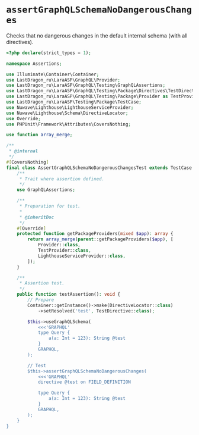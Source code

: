 # `assertGraphQLSchemaNoDangerousChanges`

Checks that no dangerous changes in the default internal schema (with all directives).

[include:example]: ./AssertGraphQLSchemaNoDangerousChangesTest.php
[//]: # (start: e89808347215c25407fece361d856f4087c43ac0599c7f65bba42fc4afc4fd51)
[//]: # (warning: Generated automatically. Do not edit.)

```php
<?php declare(strict_types = 1);

namespace Assertions;

use Illuminate\Container\Container;
use LastDragon_ru\LaraASP\GraphQL\Provider;
use LastDragon_ru\LaraASP\GraphQL\Testing\GraphQLAssertions;
use LastDragon_ru\LaraASP\GraphQL\Testing\Package\Directives\TestDirective;
use LastDragon_ru\LaraASP\GraphQL\Testing\Package\Provider as TestProvider;
use LastDragon_ru\LaraASP\Testing\Package\TestCase;
use Nuwave\Lighthouse\LighthouseServiceProvider;
use Nuwave\Lighthouse\Schema\DirectiveLocator;
use Override;
use PHPUnit\Framework\Attributes\CoversNothing;

use function array_merge;

/**
 * @internal
 */
#[CoversNothing]
final class AssertGraphQLSchemaNoDangerousChangesTest extends TestCase {
    /**
     * Trait where assertion defined.
     */
    use GraphQLAssertions;

    /**
     * Preparation for test.
     *
     * @inheritDoc
     */
    #[Override]
    protected function getPackageProviders(mixed $app): array {
        return array_merge(parent::getPackageProviders($app), [
            Provider::class,
            TestProvider::class,
            LighthouseServiceProvider::class,
        ]);
    }

    /**
     * Assertion test.
     */
    public function testAssertion(): void {
        // Prepare
        Container::getInstance()->make(DirectiveLocator::class)
            ->setResolved('test', TestDirective::class);

        $this->useGraphQLSchema(
            <<<'GRAPHQL'
            type Query {
                a(a: Int = 123): String @test
            }
            GRAPHQL,
        );

        // Test
        $this->assertGraphQLSchemaNoDangerousChanges(
            <<<'GRAPHQL'
            directive @test on FIELD_DEFINITION

            type Query {
                a(a: Int = 123): String @test
            }
            GRAPHQL,
        );
    }
}
```

[//]: # (end: e89808347215c25407fece361d856f4087c43ac0599c7f65bba42fc4afc4fd51)
